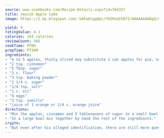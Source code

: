 ```yaml
---
source: www.cookbooks.com/Recipe-Details.aspx?id=764357
title: Jewish Apple Cake
image: https://1.bp.blogspot.com/-bAFwUcggQpc/YA2HvqthD7I/AAAAAAAABgQ/dGGityjUeSk5WIgvhJroHVt7XYoXF2qygCLcBGAsYHQ/s320/10.png

yield: 9
ratingValue: 4.1
calories: 164 calories
reviewCount: 345
cookTime: PT0H
prepTime: PT36M
ingredients:
- "4 to 5 apples, thinly sliced may substitute 1 can apples for pie, not pie filling, also sliced"
- "2 tsp. cinnamon"
- "5 Tbsp. sugar"
- "3 c. flour"
- "3 tsp. baking powder"
- "2 1/4 c. sugar"
- "1/4 tsp. salt"
- "1 c. oil"
- "4 eggs"
- "3 tsp. vanilla"
- "juice of 1 orange or 1/4 c. orange juice"
directions:
- "Mix the apples, cinnamon and 5 tablespoons of sugar in a small bowl and set aside."
- "In a large bowl mix together by hand the rest of the ingredients."
crypto:
- "But even after his alleged identification, there are still more questions than answers about the enigmatic creator of Bitcoin."
---
```

